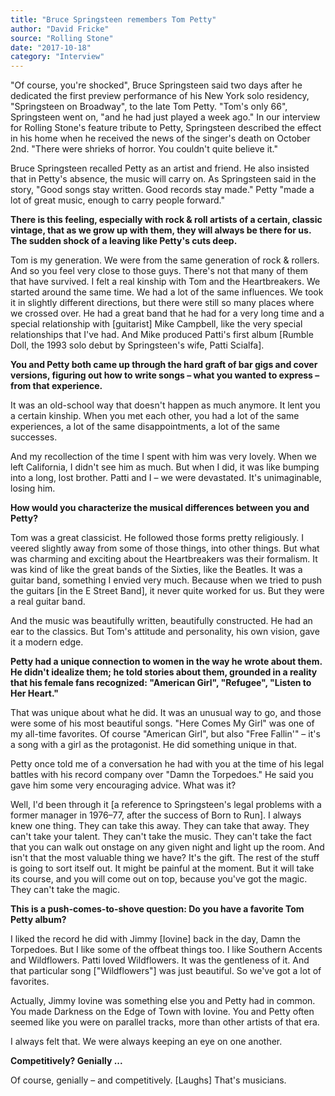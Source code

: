 ```yaml
---
title: "Bruce Springsteen remembers Tom Petty"
author: "David Fricke"
source: "Rolling Stone"
date: "2017-10-18"
category: "Interview"
---
```


"Of course, you're shocked", Bruce Springsteen said two days after he dedicated the first preview performance of his New York solo residency, "Springsteen on Broadway", to the late Tom Petty. "Tom's only 66", Springsteen went on, "and he had just played a week ago." In our interview for Rolling Stone's feature tribute to Petty, Springsteen described the effect in his home when he received the news of the singer's death on October 2nd. "There were shrieks of horror. You couldn't quite believe it."

Bruce Springsteen recalled Petty as an artist and friend. He also insisted that in Petty's absence, the music will carry on. As Springsteen said in the story, "Good songs stay written. Good records stay made." Petty "made a lot of great music, enough to carry people forward."

**There is this feeling, especially with rock & roll artists of a certain, classic vintage, that as we grow up with them, they will always be there for us. The sudden shock of a leaving like Petty's cuts deep.**

Tom is my generation. We were from the same generation of rock & rollers. And so you feel very close to those guys. There's not that many of them that have survived. I felt a real kinship with Tom and the Heartbreakers. We started around the same time. We had a lot of the same influences. We took it in slightly different directions, but there were still so many places where we crossed over. He had a great band that he had for a very long time and a special relationship with [guitarist] Mike Campbell, like the very special relationships that I've had. And Mike produced Patti's first album [Rumble Doll, the 1993 solo debut by Springsteen's wife, Patti Scialfa].

**You and Petty both came up through the hard graft of bar gigs and cover versions, figuring out how to write songs – what you wanted to express – from that experience.**

It was an old-school way that doesn't happen as much anymore. It lent you a certain kinship. When you met each other, you had a lot of the same experiences, a lot of the same disappointments, a lot of the same successes.

And my recollection of the time I spent with him was very lovely. When we left California, I didn't see him as much. But when I did, it was like bumping into a long, lost brother. Patti and I – we were devastated. It's unimaginable, losing him.

**How would you characterize the musical differences between you and Petty?**

Tom was a great classicist. He followed those forms pretty religiously. I veered slightly away from some of those things, into other things. But what was charming and exciting about the Heartbreakers was their formalism. It was kind of like the great bands of the Sixties, like the Beatles. It was a guitar band, something I envied very much. Because when we tried to push the guitars [in the E Street Band], it never quite worked for us. But they were a real guitar band.

And the music was beautifully written, beautifully constructed. He had an ear to the classics. But Tom's attitude and personality, his own vision, gave it a modern edge.

**Petty had a unique connection to women in the way he wrote about them. He didn't idealize them; he told stories about them, grounded in a reality that his female fans recognized: "American Girl", "Refugee", "Listen to Her Heart."**

That was unique about what he did. It was an unusual way to go, and those were some of his most beautiful songs. "Here Comes My Girl" was one of my all-time favorites. Of course "American Girl", but also "Free Fallin'" – it's a song with a girl as the protagonist. He did something unique in that.

Petty once told me of a conversation he had with you at the time of his legal battles with his record company over "Damn the Torpedoes." He said you gave him some very encouraging advice. What was it?

Well, I'd been through it [a reference to Springsteen's legal problems with a former manager in 1976–77, after the success of Born to Run]. I always knew one thing. They can take this away. They can take that away. They can't take your talent. They can't take the music. They can't take the fact that you can walk out onstage on any given night and light up the room. And isn't that the most valuable thing we have? It's the gift. The rest of the stuff is going to sort itself out. It might be painful at the moment. But it will take its course, and you will come out on top, because you've got the magic. They can't take the magic.

**This is a push-comes-to-shove question: Do you have a favorite Tom Petty album?**

I liked the record he did with Jimmy [Iovine] back in the day, Damn the Torpedoes. But I like some of the offbeat things too. I like Southern Accents and Wildflowers. Patti loved Wildflowers. It was the gentleness of it. And that particular song ["Wildflowers"] was just beautiful. So we've got a lot of favorites.

Actually, Jimmy Iovine was something else you and Petty had in common. You made Darkness on the Edge of Town with Iovine. You and Petty often seemed like you were on parallel tracks, more than other artists of that era.

I always felt that. We were always keeping an eye on one another.

**Competitively? Genially ...**

Of course, genially – and competitively. [Laughs] That's musicians.
